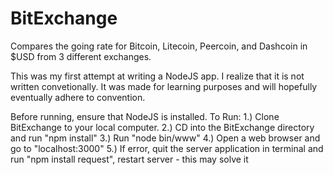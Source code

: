 # BitExchange
Compares the going rate for Bitcoin, Litecoin, Peercoin, and Dashcoin in $USD from 3 different exchanges.

This was my first attempt at writing a NodeJS app. I realize that it is not written convetionally.
It was made for learning purposes and will hopefully eventually adhere to convention.

Before running, ensure that NodeJS is installed.
To Run:
  1.) Clone BitExchange to your local computer.
  2.) CD into the BitExchange directory and run "npm install"
  3.) Run "node bin/www"
  4.) Open a web browser and go to "localhost:3000"
  5.) If error, quit the server application in terminal and run "npm install request", restart server - this may solve it
